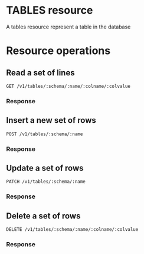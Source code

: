 # TABLES resource

A tables resource represent a table in the database

# Resource operations

## Read a set of lines
```
GET /v1/tables/:schema/:name/:colname/:colvalue
```

### Response


## Insert a new set of rows
```
POST /v1/tables/:schema/:name
```

### Response


## Update a set of rows
```
PATCH /v1/tables/:schema/:name
```

### Response


## Delete a set of rows
```
DELETE /v1/tables/:schema/:name/:colname/:colvalue
```

### Response

